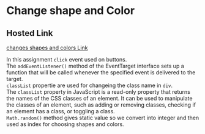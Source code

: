 # Change shape and Color

## Hosted Link

[changes shapes and colors Link](https://ugamraj.github.io/M-4-DOM/Change%20shape%20and%20Color/)

In this assignment `click` event used on buttons.</br> 
The `addEventListener()` method of the EventTarget interface sets up a function that will be called whenever the specified event is delivered to the target.</br>
`classList` propertie are used for changeing the class name in  `div`.</br>
The `classList` property in JavaScript is a read-only property that returns the names of the CSS classes of an element. It can be used to manipulate the classes of an element, such as adding or removing classes, checking if an element has a class, or toggling a class.</br>
`Math.random()` method gives static value so we convert into integer and then used as index for choosing shapes and colors.
